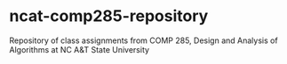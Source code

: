# ncat-comp285-repository
Repository of class assignments from COMP 285, Design and Analysis of Algorithms at NC A&amp;T State University
